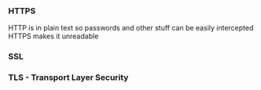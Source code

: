 ### HTTPS
HTTP is in plain text so passwords and other stuff can be easily intercepted
HTTPS makes it unreadable 
### SSL
### TLS - Transport Layer Security

